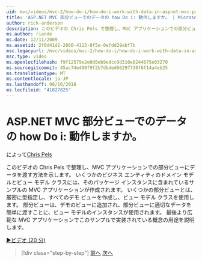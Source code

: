 ```yaml
---
uid: mvc/videos/mvc-2/how-do-i/how-do-i-work-with-data-in-aspnet-mvc-partial-views
title: 'ASP.NET MVC 部分ビューでのデータの how Do i: 動作しますか。 | Microsoft Docs'
author: rick-anderson
description: このビデオの Chris Pels で整理し、MVC アプリケーションでの部分ビューにデータを渡す方法を示します。 ドメインを含むサンプルの MVC アプリケーションを作成しています.
ms.author: riande
ms.date: 12/11/2009
ms.assetid: 2f0d41d2-2860-4113-8f5e-0efdd29abf7b
msc.legacyurl: /mvc/videos/mvc-2/how-do-i/how-do-i-work-with-data-in-aspnet-mvc-partial-views
msc.type: video
ms.openlocfilehash: f9f12579e2e0d0eb9edcc9d310e8244675e03270
ms.sourcegitcommit: 45ac74e400f9f2b7dbded66297730f6f14a4eb25
ms.translationtype: MT
ms.contentlocale: ja-JP
ms.lasthandoff: 08/16/2018
ms.locfileid: "41827825"
---
```

<a name="how-do-i-work-with-data-in-aspnet-mvc-partial-views"></a>ASP.NET MVC 部分ビューでのデータの how Do i: 動作しますか。
====================
によって[Chris Pels](https://twitter.com/chrispels)

このビデオの Chris Pels で整理し、MVC アプリケーションでの部分ビューにデータを渡す方法を示します。 いくつかのビジネス エンティティのドメイン モデルとビュー モデル クラスには、そのパッケージ インスタンスに含まれているサンプルの MVC アプリケーションが作成されます。 いくつかの部分ビューとは、厳密に型指定し、すべてのデモ ビューを作成し、ビュー モデル クラスを使用します。 部分ビューは、デモのビューに追加され、部分ビューに適切なデータを簡単に渡すことに、ビュー モデルのインスタンスが使用されます。 最後より広範な MVC アプリケーションでこのサンプルで実装されている概念の用途を説明します。

[&#9654;ビデオ (20 分)](https://channel9.msdn.com/Blogs/ASP-NET-Site-Videos/how-do-i-work-with-data-in-aspnet-mvc-partial-views)

> [!div class="step-by-step"]
> [前へ](how-do-i-return-json-formatted-data-for-an-ajax-call-in-an-aspnet-mvc-web-application.md)
> [次へ](how-do-i-implement-view-models-to-manage-data-for-aspnet-mvc-views.md)
